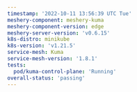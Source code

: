```yaml
---
timestamp: '2022-10-11 13:56:39 UTC Tue'
meshery-component: meshery-kuma
meshery-component-version: edge
meshery-server-version: 'v0.6.15'
k8s-distro: minikube
k8s-version: 'v1.21.5'
service-mesh: Kuma
service-mesh-version: '1.8.1'
tests:
  pod/kuma-control-plane: 'Running'
overall-status: 'passing'
---
```

